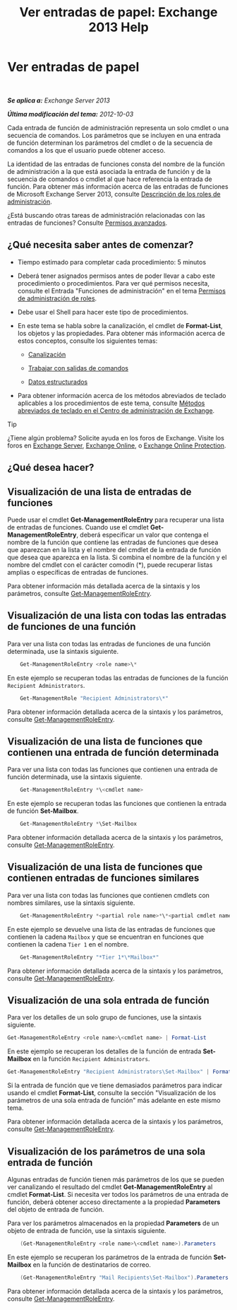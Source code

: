 ﻿---
title: 'Ver entradas de papel: Exchange 2013 Help'
TOCTitle: Ver entradas de papel
ms:assetid: d9bb0d14-db59-456c-8f50-a8d7f7323df9
ms:mtpsurl: https://technet.microsoft.com/es-es/library/Dd351179(v=EXCHG.150)
ms:contentKeyID: 49895951
ms.date: 05/22/2018
mtps_version: v=EXCHG.150
ms.translationtype: MT
---

# Ver entradas de papel

 

_**Se aplica a:** Exchange Server 2013_

_**Última modificación del tema:** 2012-10-03_

Cada entrada de función de administración representa un solo cmdlet o una secuencia de comandos. Los parámetros que se incluyen en una entrada de función determinan los parámetros del cmdlet o de la secuencia de comandos a los que el usuario puede obtener acceso.

La identidad de las entradas de funciones consta del nombre de la función de administración a la que está asociada la entrada de función y de la secuencia de comandos o cmdlet al que hace referencia la entrada de función. Para obtener más información acerca de las entradas de funciones de Microsoft Exchange Server 2013, consulte [Descripción de los roles de administración](understanding-management-roles-exchange-2013-help.md).

¿Está buscando otras tareas de administración relacionadas con las entradas de funciones? Consulte [Permisos avanzados](advanced-permissions-exchange-2013-help.md).

## ¿Qué necesita saber antes de comenzar?

  - Tiempo estimado para completar cada procedimiento: 5 minutos

  - Deberá tener asignados permisos antes de poder llevar a cabo este procedimiento o procedimientos. Para ver qué permisos necesita, consulte el Entrada "Funciones de administración" en el tema [Permisos de administración de roles](role-management-permissions-exchange-2013-help.md).

  - Debe usar el Shell para hacer este tipo de procedimientos.

  - En este tema se habla sobre la canalización, el cmdlet de **Format-List**, los objetos y las propiedades. Para obtener más información acerca de estos conceptos, consulte los siguientes temas:
    
      - [Canalización](https://technet.microsoft.com/es-es/library/aa998260\(v=exchg.150\))
    
      - [Trabajar con salidas de comandos](working-with-command-output-exchange-2013-help.md)
    
      - [Datos estructurados](https://technet.microsoft.com/es-es/library/aa996386\(v=exchg.150\))

  - Para obtener información acerca de los métodos abreviados de teclado aplicables a los procedimientos de este tema, consulte [Métodos abreviados de teclado en el Centro de administración de Exchange](keyboard-shortcuts-in-the-exchange-admin-center-exchange-online-protection-help.md).


> [!TIP]
> ¿Tiene algún problema? Solicite ayuda en los foros de Exchange. Visite los foros en <A href="https://go.microsoft.com/fwlink/p/?linkid=60612">Exchange Server</A>, <A href="https://go.microsoft.com/fwlink/p/?linkid=267542">Exchange Online</A>, o <A href="https://go.microsoft.com/fwlink/p/?linkid=285351">Exchange Online Protection</A>.



## ¿Qué desea hacer?

## Visualización de una lista de entradas de funciones

Puede usar el cmdlet **Get-ManagementRoleEntry** para recuperar una lista de entradas de funciones. Cuando use el cmdlet **Get-ManagementRoleEntry**, deberá especificar un valor que contenga el nombre de la función que contiene las entradas de funciones que desea que aparezcan en la lista y el nombre del cmdlet de la entrada de función que desea que aparezca en la lista. Si combina el nombre de la función y el nombre del cmdlet con el carácter comodín (\*), puede recuperar listas amplias o específicas de entradas de funciones.

Para obtener información más detallada acerca de la sintaxis y los parámetros, consulte [Get-ManagementRoleEntry](https://technet.microsoft.com/es-es/library/dd335210\(v=exchg.150\)).

## Visualización de una lista con todas las entradas de funciones de una función

Para ver una lista con todas las entradas de funciones de una función determinada, use la sintaxis siguiente.

```powershell
    Get-ManagementRoleEntry <role name>\*
```

En este ejemplo se recuperan todas las entradas de funciones de la función `Recipient Administrators`.

```powershell
    Get-ManagementRole "Recipient Administrators\*"
```

Para obtener información detallada acerca de la sintaxis y los parámetros, consulte [Get-ManagementRoleEntry](https://technet.microsoft.com/es-es/library/dd335210\(v=exchg.150\)).

## Visualización de una lista de funciones que contienen una entrada de función determinada

Para ver una lista con todas las funciones que contienen una entrada de función determinada, use la sintaxis siguiente.

```powershell
    Get-ManagementRoleEntry *\<cmdlet name>
```

En este ejemplo se recuperan todas las funciones que contienen la entrada de función **Set-Mailbox**.

```powershell
    Get-ManagementRoleEntry *\Set-Mailbox
```

Para obtener información detallada acerca de la sintaxis y los parámetros, consulte [Get-ManagementRoleEntry](https://technet.microsoft.com/es-es/library/dd335210\(v=exchg.150\)).

## Visualización de una lista de funciones que contienen entradas de funciones similares

Para ver una lista con todas las funciones que contienen cmdlets con nombres similares, use la sintaxis siguiente.

```powershell
    Get-ManagementRoleEntry *<partial role name>*\*<partial cmdlet name>*
```

En este ejemplo se devuelve una lista de las entradas de funciones que contienen la cadena `Mailbox` y que se encuentran en funciones que contienen la cadena `Tier 1` en el nombre.

```powershell
    Get-ManagementRoleEntry "*Tier 1*\*Mailbox*"
```

Para obtener información detallada acerca de la sintaxis y los parámetros, consulte [Get-ManagementRoleEntry](https://technet.microsoft.com/es-es/library/dd335210\(v=exchg.150\)).

## Visualización de una sola entrada de función

Para ver los detalles de un solo grupo de funciones, use la sintaxis siguiente.

```powershell
Get-ManagementRoleEntry <role name>\<cmdlet name> | Format-List
```

En este ejemplo se recuperan los detalles de la función de entrada **Set-Mailbox** en la función `Recipient Administrators`.

```powershell
Get-ManagementRoleEntry "Recipient Administrators\Set-Mailbox" | Format-List
```

Si la entrada de función que ve tiene demasiados parámetros para indicar usando el cmdlet **Format-List**, consulte la sección "Visualización de los parámetros de una sola entrada de función" más adelante en este mismo tema.

Para obtener información detallada acerca de la sintaxis y los parámetros, consulte [Get-ManagementRoleEntry](https://technet.microsoft.com/es-es/library/dd335210\(v=exchg.150\)).

## Visualización de los parámetros de una sola entrada de función

Algunas entradas de función tienen más parámetros de los que se pueden ver canalizando el resultado del cmdlet **Get-ManagementRoleEntry** al cmdlet **Format-List**. Si necesita ver todos los parámetros de una entrada de función, deberá obtener acceso directamente a la propiedad **Parameters** del objeto de entrada de función.

Para ver los parámetros almacenados en la propiedad **Parameters** de un objeto de entrada de función, use la sintaxis siguiente.

```powershell
    (Get-ManagementRoleEntry <role name>\<cmdlet name>).Parameters
```

En este ejemplo se recuperan los parámetros de la entrada de función **Set-Mailbox** en la función de destinatarios de correo.

```powershell
    (Get-ManagementRoleEntry "Mail Recipients\Set-Mailbox").Parameters
```

Para obtener información detallada acerca de la sintaxis y los parámetros, consulte [Get-ManagementRoleEntry](https://technet.microsoft.com/es-es/library/dd335210\(v=exchg.150\)).

